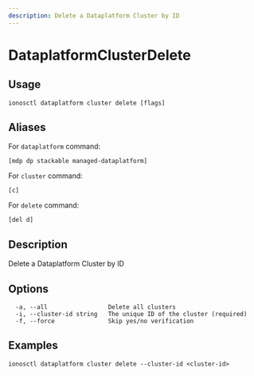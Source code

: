 ```yaml
---
description: Delete a Dataplatform Cluster by ID
---
```


# DataplatformClusterDelete

## Usage

```text
ionosctl dataplatform cluster delete [flags]
```

## Aliases

For `dataplatform` command:

```text
[mdp dp stackable managed-dataplatform]
```

For `cluster` command:

```text
[c]
```

For `delete` command:

```text
[del d]
```

## Description

Delete a Dataplatform Cluster by ID

## Options

```text
  -a, --all                 Delete all clusters
  -i, --cluster-id string   The unique ID of the cluster (required)
  -f, --force               Skip yes/no verification
```

## Examples

```text
ionosctl dataplatform cluster delete --cluster-id <cluster-id>
```

